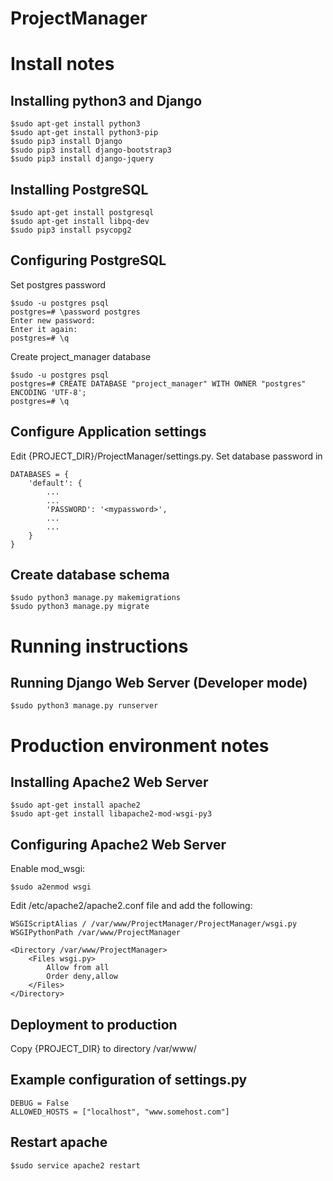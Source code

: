 # ProjectManager

# Install notes

## Installing python3 and Django
```
$sudo apt-get install python3
$sudo apt-get install python3-pip
$sudo pip3 install Django
$sudo pip3 install django-bootstrap3
$sudo pip3 install django-jquery
```

## Installing PostgreSQL
```
$sudo apt-get install postgresql
$sudo apt-get install libpq-dev
$sudo pip3 install psycopg2
```

## Configuring PostgreSQL
Set postgres password
```
$sudo -u postgres psql
postgres=# \password postgres
Enter new password:
Enter it again:
postgres=# \q
```

Create project_manager database
```
$sudo -u postgres psql
postgres=# CREATE DATABASE "project_manager" WITH OWNER "postgres" ENCODING 'UTF-8';
postgres=# \q
```

## Configure Application settings
Edit {PROJECT_DIR}/ProjectManager/settings.py. Set database password in
```
DATABASES = {
    'default': {
        ...
        ...
        'PASSWORD': '<mypassword>',
        ...
        ...
    }
}
```

## Create database schema
```
$sudo python3 manage.py makemigrations
$sudo python3 manage.py migrate
```

# Running instructions

## Running Django Web Server (Developer mode)
```
$sudo python3 manage.py runserver
```

# Production environment notes

## Installing Apache2 Web Server
```
$sudo apt-get install apache2
$sudo apt-get install libapache2-mod-wsgi-py3
```

## Configuring Apache2 Web Server
Enable mod_wsgi:
```
$sudo a2enmod wsgi
```

Edit /etc/apache2/apache2.conf file and add the following:
```flow
WSGIScriptAlias / /var/www/ProjectManager/ProjectManager/wsgi.py
WSGIPythonPath /var/www/ProjectManager

<Directory /var/www/ProjectManager>
    <Files wsgi.py>
        Allow from all
        Order deny,allow
    </Files>
</Directory>
```

## Deployment to production
Copy {PROJECT_DIR} to directory /var/www/

## Example configuration of settings.py
```
DEBUG = False
ALLOWED_HOSTS = ["localhost", "www.somehost.com"]
```

## Restart apache
```
$sudo service apache2 restart
```
